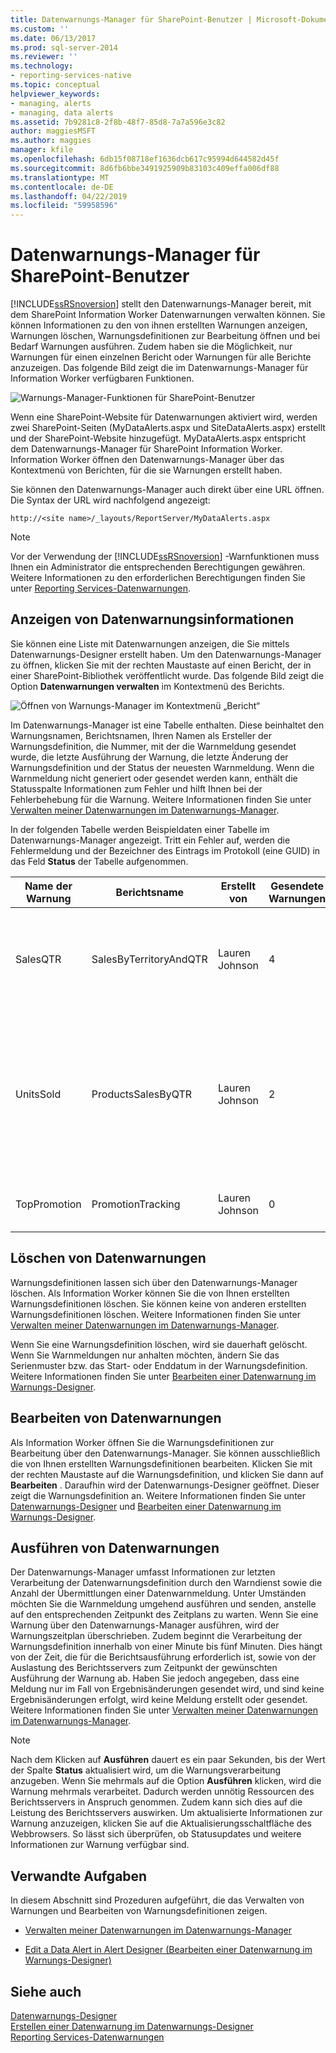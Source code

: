 ```yaml
---
title: Datenwarnungs-Manager für SharePoint-Benutzer | Microsoft-Dokumentation
ms.custom: ''
ms.date: 06/13/2017
ms.prod: sql-server-2014
ms.reviewer: ''
ms.technology:
- reporting-services-native
ms.topic: conceptual
helpviewer_keywords:
- managing, alerts
- managing, data alerts
ms.assetid: 7b9281c8-2f8b-48f7-85d8-7a7a596e3c82
author: maggiesMSFT
ms.author: maggies
manager: kfile
ms.openlocfilehash: 6db15f08718ef1636dcb617c95994d644582d45f
ms.sourcegitcommit: 8d6fb6bbe3491925909b83103c409effa006df88
ms.translationtype: MT
ms.contentlocale: de-DE
ms.lasthandoff: 04/22/2019
ms.locfileid: "59958596"
---
```

# <a name="data-alert-manager-for-sharepoint-users"></a>Datenwarnungs-Manager für SharePoint-Benutzer
  [!INCLUDE[ssRSnoversion](../includes/ssrsnoversion-md.md)] stellt den Datenwarnungs-Manager bereit, mit dem SharePoint Information Worker Datenwarnungen verwalten können. Sie können Informationen zu den von ihnen erstellten Warnungen anzeigen, Warnungen löschen, Warnungsdefinitionen zur Bearbeitung öffnen und bei Bedarf Warnungen ausführen. Zudem haben sie die Möglichkeit, nur Warnungen für einen einzelnen Bericht oder Warnungen für alle Berichte anzuzeigen. Das folgende Bild zeigt die im Datenwarnungs-Manager für Information Worker verfügbaren Funktionen.  
  
 ![Warnungs-Manager-Funktionen für SharePoint-Benutzer](media/rs-alertmanageriw.gif "Alert Manager features for SharePoint users")  
  
 Wenn eine SharePoint-Website für Datenwarnungen aktiviert wird, werden zwei SharePoint-Seiten (MyDataAlerts.aspx und SiteDataAlerts.aspx) erstellt und der SharePoint-Website hinzugefügt. MyDataAlerts.aspx entspricht dem Datenwarnungs-Manager für SharePoint Information Worker. Information Worker öffnen den Datenwarnungs-Manager über das Kontextmenü von Berichten, für die sie Warnungen erstellt haben.  
  
 Sie können den Datenwarnungs-Manager auch direkt über eine URL öffnen. Die Syntax der URL wird nachfolgend angezeigt:  
  
 `http://<site name>/_layouts/ReportServer/MyDataAlerts.aspx`  
  
> [!NOTE]  
>  Vor der Verwendung der [!INCLUDE[ssRSnoversion](../includes/ssrsnoversion-md.md)] -Warnfunktionen muss Ihnen ein Administrator die entsprechenden Berechtigungen gewähren. Weitere Informationen zu den erforderlichen Berechtigungen finden Sie unter [Reporting Services-Datenwarnungen](../ssms/agent/alerts.md).  
  
##  <a name="ViewingAlerts"></a> Anzeigen von Datenwarnungsinformationen  
 Sie können eine Liste mit Datenwarnungen anzeigen, die Sie mittels Datenwarnungs-Designer erstellt haben. Um den Datenwarnungs-Manager zu öffnen, klicken Sie mit der rechten Maustaste auf einen Bericht, der in einer SharePoint-Bibliothek veröffentlicht wurde. Das folgende Bild zeigt die Option **Datenwarnungen verwalten** im Kontextmenü des Berichts.  
  
 ![Öffnen von Warnungs-Manager im Kontextmenü „Bericht“](media/rs-openalertmanager.gif "Open Alert Manager from report context menu")  
  
 Im Datenwarnungs-Manager ist eine Tabelle enthalten. Diese beinhaltet den Warnungsnamen, Berichtsnamen, Ihren Namen als Ersteller der Warnungsdefinition, die Nummer, mit der die Warnmeldung gesendet wurde, die letzte Ausführung der Warnung, die letzte Änderung der Warnungsdefinition und der Status der neuesten Warnmeldung. Wenn die Warnmeldung nicht generiert oder gesendet werden kann, enthält die Statusspalte Informationen zum Fehler und hilft Ihnen bei der Fehlerbehebung für die Warnung. Weitere Informationen finden Sie unter [Verwalten meiner Datenwarnungen im Datenwarnungs-Manager](manage-my-data-alerts-in-data-alert-manager.md).  
  
 In der folgenden Tabelle werden Beispieldaten einer Tabelle im Datenwarnungs-Manager angezeigt. Tritt ein Fehler auf, werden die Fehlermeldung und der Bezeichner des Eintrags im Protokoll (eine GUID) in das Feld **Status** der Tabelle aufgenommen.  
  
|Name der Warnung|Berichtsname|Erstellt von|Gesendete Warnungen|Zuletzt ausgeführt|Zuletzt geändert|Status|  
|----------------|-----------------|----------------|-----------------|--------------|-------------------|------------|  
|SalesQTR|SalesByTerritoryAndQTR|Lauren Johnson|4|6/12/2011|6/1/2011|Die letzte Warnung war erfolgreich, und die Warnung wurde gesendet.|  
|UnitsSold|ProductsSalesByQTR|Lauren Johnson|2|7/1/2011|6/28/2011|Die letzte Warnung wurde erfolgreich ausgeführt, aber die Daten blieben unverändert, und es wurde keine Warnung gesendet.|  
|TopPromotion|PromotionTracking|Lauren Johnson|0||5/23/2011|Die Warnung wurde erstellt.|  
  
  
##  <a name="DeleteAlerts"></a> Löschen von Datenwarnungen  
 Warnungsdefinitionen lassen sich über den Datenwarnungs-Manager löschen. Als Information Worker können Sie die von Ihnen erstellten Warnungsdefinitionen löschen. Sie können keine von anderen erstellten Warnungsdefinitionen löschen. Weitere Informationen finden Sie unter [Verwalten meiner Datenwarnungen im Datenwarnungs-Manager](manage-my-data-alerts-in-data-alert-manager.md).  
  
 Wenn Sie eine Warnungsdefinition löschen, wird sie dauerhaft gelöscht. Wenn Sie Warnmeldungen nur anhalten möchten, ändern Sie das Serienmuster bzw. das Start- oder Enddatum in der Warnungsdefinition. Weitere Informationen finden Sie unter [Bearbeiten einer Datenwarnung im Warnungs-Designer](edit-a-data-alert-in-alert-designer.md).  
  
  
  
##  <a name="EditAlerts"></a> Bearbeiten von Datenwarnungen  
 Als Information Worker öffnen Sie die Warnungsdefinitionen zur Bearbeitung über den Datenwarnungs-Manager. Sie können ausschließlich die von Ihnen erstellten Warnungsdefinitionen bearbeiten. Klicken Sie mit der rechten Maustaste auf die Warnungsdefinition, und klicken Sie dann auf **Bearbeiten** . Daraufhin wird der Datenwarnungs-Designer geöffnet. Dieser zeigt die Warnungsdefinition an. Weitere Informationen finden Sie unter [Datenwarnungs-Designer](../../2014/reporting-services/data-alert-designer.md) und [Bearbeiten einer Datenwarnung im Warnungs-Designer](edit-a-data-alert-in-alert-designer.md).  
  
  
  
##  <a name="RunAlerts"></a> Ausführen von Datenwarnungen  
 Der Datenwarnungs-Manager umfasst Informationen zur letzten Verarbeitung der Datenwarnungsdefinition durch den Warndienst sowie die Anzahl der Übermittlungen einer Datenwarnmeldung. Unter Umständen möchten Sie die Warnmeldung umgehend ausführen und senden, anstelle auf den entsprechenden Zeitpunkt des Zeitplans zu warten. Wenn Sie eine Warnung über den Datenwarnungs-Manager ausführen, wird der Warnungszeitplan überschrieben. Zudem beginnt die Verarbeitung der Warnungsdefinition innerhalb von einer Minute bis fünf Minuten. Dies hängt von der Zeit, die für die Berichtsausführung erforderlich ist, sowie von der Auslastung des Berichtsservers zum Zeitpunkt der gewünschten Ausführung der Warnung ab. Haben Sie jedoch angegeben, dass eine Meldung nur im Fall von Ergebnisänderungen gesendet wird, und sind keine Ergebnisänderungen erfolgt, wird keine Meldung erstellt oder gesendet. Weitere Informationen finden Sie unter [Verwalten meiner Datenwarnungen im Datenwarnungs-Manager](manage-my-data-alerts-in-data-alert-manager.md).  
  
> [!NOTE]  
>  Nach dem Klicken auf **Ausführen**  dauert es ein paar Sekunden, bis der Wert der Spalte **Status** aktualisiert wird, um die Warnungsverarbeitung anzugeben. Wenn Sie mehrmals auf die Option **Ausführen**  klicken, wird die Warnung mehrmals verarbeitet. Dadurch werden unnötig Ressourcen des Berichtsservers in Anspruch genommen. Zudem kann sich dies auf die Leistung des Berichtsservers auswirken. Um aktualisierte Informationen zur Warnung anzuzeigen, klicken Sie auf die Aktualisierungsschaltfläche des Webbrowsers. So lässt sich überprüfen, ob Statusupdates und weitere Informationen zur Warnung verfügbar sind.  
  
  
  
##  <a name="HowTo"></a> Verwandte Aufgaben  
 In diesem Abschnitt sind Prozeduren aufgeführt, die das Verwalten von Warnungen und Bearbeiten von Warnungsdefinitionen zeigen.  
  
-   [Verwalten meiner Datenwarnungen im Datenwarnungs-Manager](manage-my-data-alerts-in-data-alert-manager.md)  
  
-   [Edit a Data Alert in Alert Designer (Bearbeiten einer Datenwarnung im Warnungs-Designer)](edit-a-data-alert-in-alert-designer.md)  
  
  
  
## <a name="see-also"></a>Siehe auch  
 [Datenwarnungs-Designer](../../2014/reporting-services/data-alert-designer.md)   
 [Erstellen einer Datenwarnung im Datenwarnungs-Designer](create-a-data-alert-in-data-alert-designer.md)   
 [Reporting Services-Datenwarnungen](../ssms/agent/alerts.md)  
  
  
